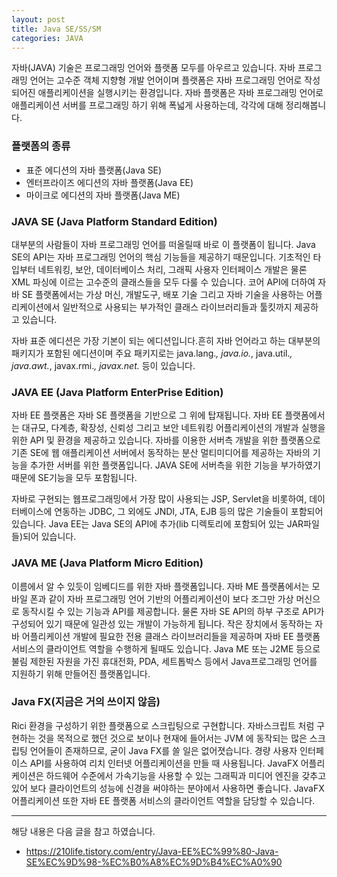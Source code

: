 ```yaml
---
layout: post
title: Java SE/SS/SM 
categories: JAVA
---
```


자바(JAVA) 기술은 프로그래밍 언어와 플랫폼 모두를 아우르고 있습니다. 자바 프로그래밍 언어는 고수준 객체 지향형 개발 언어이며 플랫폼은 자바 프로그래밍 언어로 작성되어진 애플리케이션을 실행시키는 환경입니다. 자바 플랫폼은 자바 프로그래밍 언어로 애플리케이션 서버를 프로그래밍 하기 위해 폭넓게 사용하는데, 각각에 대해 정리해봅니다.


### 플랫폼의 종류 
- 표준 에디션의 자바 플랫폼(Java SE)
- 엔터프라이즈 에디션의 자바 플랫폼(Java EE)
- 마이크로 에디션의 자바 플랫폼(Java ME)


### JAVA SE (Java Platform Standard Edition)
대부분의 사람들이 자바 프로그래밍 언어를 떠올릴때 바로 이 플랫폼이 됩니다.  Java SE의 API는 자바 프로그래밍 언어의 핵심 기능들을 제공하기 때문입니다. 기초적인 타입부터 네트워킹, 보안, 데이터베이스 처리, 그래픽 사용자 인터페이스 개발은 물론 XML 파싱에 이르는 고수준의 클래스들을 모두 다룰 수 있습니다. 코어 API에 더하여 자바 SE 플랫폼에서는 가상 머신, 개발도구, 배포 기술 그리고 자바 기술을 사용하는 어플리케이션에서 일반적으로 사용되는 부가적인 클래스 라이브러리들과 툴킷까지 제공하고 있습니다.

자바 표준 에디션은 가장 기본이 되는 에디션입니다.흔히 자바 언어라고 하는 대부분의 패키지가 포함된 에디션이며 주요 패키지로는 java.lang.*, java.io.*, java.util.*, java.awt.*, javax.rmi.*, javax.net.* 등이 있습니다.

### JAVA EE (Java Platform EnterPrise Edition)
자바 EE 플랫폼은 자바 SE 플랫폼을 기반으로 그 위에 탑재됩니다. 자바 EE 플랫폼에서는 대규모, 다계층, 확장성, 신뢰성 그리고 보안 네트워킹 어플리케이션의 개발과 실행을 위한 API 및 환경을 제공하고 있습니다. 자바를 이용한 서버측 개발을 위한 플랫폼으로 기존 SE에 웹 애플리케이션 서버에서 동작하는 분산 멀티미디어를 제공하는 자바의 기능을 추가한 서버를 위한 플랫폼입니다. JAVA SE에 서버측을 위한 기능을 부가하였기 때문에 SE기능을 모두 포함됩니다.

자바로 구현되는 웹프로그래밍에서 가장 많이 사용되는 JSP, Servlet을 비롯하여, 데이터베이스에 연동하는 JDBC, 그 외에도 JNDI, JTA, EJB 등의 많은 기술들이 포함되어 있습니다. Java EE는 Java SE의 API에 추가(lib 디렉토리에 포함되어 있는 JAR파일들)되어 있습니다.

### JAVA ME (Java Platform Micro Edition)
이름에서 알 수 있듯이 임베디드를 위한 자바 플랫폼입니다. 자바 ME 플랫폼에서는 모바일 폰과 같이 자바 프로그래밍 언어 기반의 어플리케이션이 보다 조그만 가상 머신으로 동작시킬 수 있는 기능과 API를 제공합니다. 물론 자바 SE API의 하부 구조로 API가 구성되어 있기 때문에 일관성 있는 개발이 가능하게 됩니다. 작은 장치에서 동작하는 자바 어플리케이션 개발에 필요한 전용 클래스 라이브러리들을 제공하며 자바 EE 플랫폼 서비스의 클라이언트 역할을 수행하게 될때도 있습니다. Java ME 또는 J2ME 등으로 불림 제한된 자원을 가진 휴대전화, PDA, 세트톱박스 등에서 Java프로그래밍 언어를 지원하기 위해 만들어진 플랫폼입니다.


### Java FX(지금은 거의 쓰이지 않음)
Rici 환경을 구성하기 위한 플랫폼으로 스크립팅으로 구현합니다. 자바스크립트 처럼 구현하는 것을 목적으로 했던 것으로 보이나 현재에 들어서는 JVM 에 동작되는 많은 스크립팅 언어들이 존재하므로, 굳이 Java FX를 쓸 일은 없어졋습니다. 경량 사용자 인터페이스 API를 사용하여 리치 인터넷 어플리케이션을 만들 때 사용됩니다. JavaFX 어플리케이션은 하드웨어 수준에서 가속기능을 사용할 수 있는 그래픽과 미디어 엔진을 갖추고 있어 보다 클라이언트의 성능에 신경을 써야하는 분야에서 사용하면 좋습니다. JavaFX 어플리케이션 또한 자바 EE 플랫폼 서비스의 클라이언트 역할을 담당할 수 있습니다. 


 

----
해당 내용은 다음 글을 참고 하였습니다.
- https://210life.tistory.com/entry/Java-EE%EC%99%80-Java-SE%EC%9D%98-%EC%B0%A8%EC%9D%B4%EC%A0%90